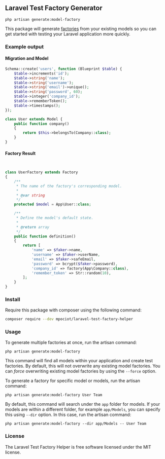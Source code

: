 ## Laravel Test Factory Generator

`php artisan generate:model-factory`

This package will generate [factories](https://laravel.com/docs/master/database-testing#writing-factories) from your existing models so you can get started with testing your Laravel application more quickly.

### Example output

#### Migration and Model
```php
Schema::create('users', function (Blueprint $table) {
    $table->increments('id');
    $table->string('name');
    $table->string('username');
    $table->string('email')->unique();
    $table->string('password', 60);
    $table->integer('company_id');
    $table->rememberToken();
    $table->timestamps();
});

class User extends Model {
    public function company()
    {
        return $this->belongsTo(Company::class);
    }
}
```

#### Factory Result

```php


class UserFactory extends Factory
{
    /**
     * The name of the factory's corresponding model.
     *
     * @var string
     */
    protected $model = App\User::class;

    /**
     * Define the model's default state.
     *
     * @return array
     */
    public function definition()
    {
        return [
            'name' => $faker->name,
            'username' => $faker->userName,
            'email' => $faker->safeEmail,
            'password' => bcrypt($faker->password),
            'company_id' => factory(App\Company::class),
            'remember_token' => Str::random(10),
        ];
    }
}

```


### Install

Require this package with composer using the following command:

```bash
composer require --dev mpociot/laravel-test-factory-helper
```

### Usage

To generate multiple factories at once, run the artisan command:

`php artisan generate:model-factory`

This command will find all models within your application and create test factories. By default, this will not overwrite any existing model factories. You can _force_ overwriting existing model factories by using the `--force` option.

To generate a factory for specific model or models, run the artisan command:

`php artisan generate:model-factory User Team`

By default, this command will search under the `app` folder for models. If your models are within a different folder, for example `app/Models`, you can specify this using `--dir` option. In this case, run the artisan command:

`php artisan generate:model-factory --dir app/Models -- User Team`

### License

The Laravel Test Factory Helper is free software licensed under the MIT license.
